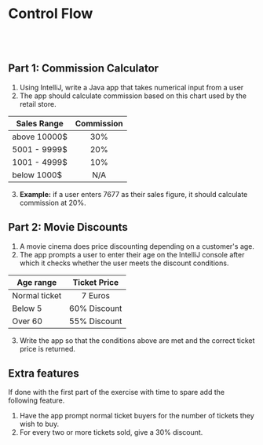 # Control Flow

 <br/>
 <br/>


## Part 1: Commission Calculator
1. Using IntelliJ, write a Java app that takes numerical input from a user
2. The app should calculate commission based on this chart used by the retail store.

| Sales Range   | Commission
| ------------- |:-------------:|
| above 10000$  | 30%           |
| 5001 - 9999$  | 20%           |
| 1001 - 4999$  | 10%           |
| below 1000$   | N/A           |

3. **Example:** if a user enters 7677 as their sales figure, it should calculate commission at 20%.


## Part 2: Movie Discounts
1. A movie cinema does price discounting depending on a customer's age.
2. The app prompts a user to enter their age on the IntelliJ console after which it checks whether the user meets the discount conditions.

| Age range     | Ticket Price
| ------------- |:-------------:|
| Normal ticket | 7 Euros       |
| Below 5       | 60% Discount  |
| Over 60       | 55% Discount  |

3. Write the app so that the conditions above are met and the correct ticket price is returned.

## Extra features
If done with the first part of the exercise with time to spare add the following feature.
1. Have the app prompt normal ticket buyers for the number of tickets they wish to buy.
2. For every two or more tickets sold, give a 30% discount.  
